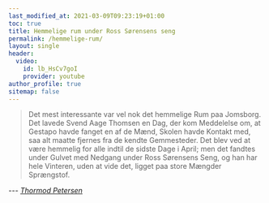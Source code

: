```yaml
---
last_modified_at: 2021-03-09T09:23:19+01:00
toc: true
title: Hemmelige rum under Ross Sørensens seng
permalink: /hemmelige-rum/
layout: single
header:
  video:
    id: lb_HsCv7goI
    provider: youtube
author_profile: true
sitemap: false
---
```


> Det mest interessante var vel nok det hemmelige Rum paa Jomsborg. Det lavede Svend Aage Thomsen en Dag, der kom Meddelelse om, at Gestapo havde fanget en af de Mænd, Skolen havde Kontakt med, saa alt maatte fjernes fra de kendte Gemmesteder. Det blev ved at være hemmelig for alle indtil de sidste Dage i April; men det fandtes under Gulvet med Nedgang under Ross Sørensens Seng, og han har hele Vinteren, uden at vide det, ligget paa store Mængder Sprængstof.

--- <cite>[Thormod Petersen](https://historie.vih.dk/dji-illegale-periode/)</cite>
